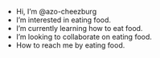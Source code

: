- Hi, I’m @azo-cheezburg
-  I’m interested in eating food.
-  I’m currently learning how to eat food.
-  I’m looking to collaborate on eating food.
-  How to reach me by eating food.

<!---
azo-cheezburg/azo-cheezburg is a ✨ special ✨ repository because its `README.md` (this file) appears on your GitHub profile.
You can click the Preview link to take a look at your changes.
--->
